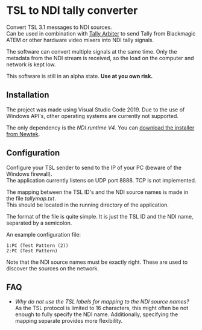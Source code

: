 # TSL to NDI tally converter

Convert TSL 3.1 messages to NDI sources.  
Can be used in combination with [Tally Arbiter](https://github.com/josephdadams/TallyArbiter) to send Tally from Blackmagic ATEM or other hardware video mixers into NDI tally signals.  

The software can convert multiple signals at the same time. Only the metadata from the NDI stream is received, so the load on the computer and network is kept low.

This software is still in an alpha state. **Use at you own risk.**

## Installation
The project was made using Visual Studio Code 2019. Due to the use of Windows API's, other operating systems are currently not supported.  

The only dependency is the *NDI runtime V4*. You can [download the installer from Newtek](http://new.tk/NDIRedistV4).  

## Configuration
Configure your TSL sender to send to the IP of your PC (beware of the Windows firewall).  
The application currently listens on UDP port 8888. TCP is not implemented.  

The mapping between the TSL ID's and the NDI source names is made in the file *tallymap.txt*.  
This should be located in the running directory of the application.  

The format of the file is quite simple. It is just the TSL ID and the NDI name, separated by a semicolon.

An example configuration file:
```
1:PC (Test Pattern (2))
2:PC (Test Pattern)
```

Note that the NDI source names must be exactly right. These are used to discover the sources on the network.  

## FAQ
* *Why do not use the TSL labels for mapping to the NDI source names?*  
As the TSL protocol is limited to 16 characters, this might often be not enough to fully specify the NDI name. Additionally, specifying the mapping separate provides more flexibility.